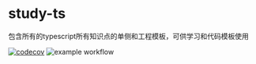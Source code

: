 # study-ts
包含所有的typescript所有知识点的单侧和工程模板，可供学习和代码模板使用

[![codecov](https://codecov.io/gh/jack-kj/study-ts/graph/badge.svg?token=Z267TBR0D8)](https://codecov.io/gh/jack-kj/study-ts)
![example workflow](https://github.com/jack-kj/study-ts/actions/workflows/test.yml/badge.svg)
